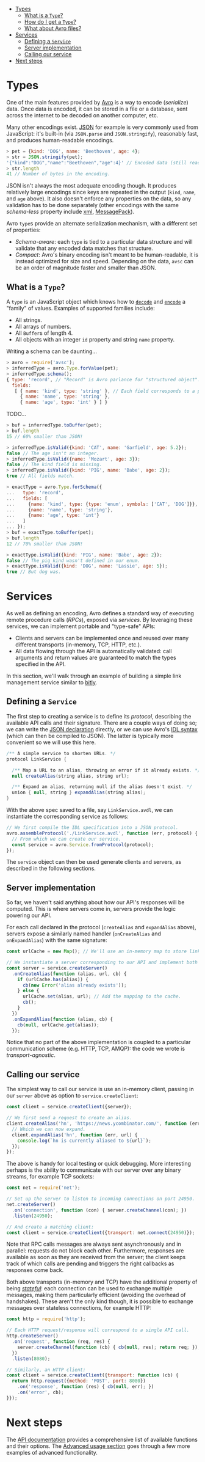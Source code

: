 <!-- START doctoc generated TOC please keep comment here to allow auto update -->
<!-- DON'T EDIT THIS SECTION, INSTEAD RE-RUN doctoc TO UPDATE -->


- [Types](#types)
  - [What is a `Type`?](#what-is-a-type)
  - [How do I get a `Type`?](#how-do-i-get-a-type)
  - [What about Avro files?](#what-about-avro-files)
- [Services](#services)
  - [Defining a `Service`](#defining-a-service)
  - [Server implementation](#server-implementation)
  - [Calling our service](#calling-our-service)
- [Next steps](#next-steps)

<!-- END doctoc generated TOC please keep comment here to allow auto update -->

# Types

One of the main features provided by [Avro][] is a way to encode (_serialize_)
data. Once data is encoded, it can be stored in a file or a database, sent
across the internet to be decoded on another computer, etc.

Many other encodings exist. [JSON][] for example is very commonly used from
JavaScript: it's built-in (via `JSON.parse` and `JSON.stringify`), reasonably
fast, and produces human-readable encodings.

```javascript
> pet = {kind: 'DOG', name: 'Beethoven', age: 4};
> str = JSON.stringify(pet);
'{"kind":"DOG","name":"Beethoven","age":4}' // Encoded data (still readable).
> str.length
41 // Number of bytes in the encoding.
```

JSON isn't always the most adequate encoding though. It produces relatively
large encodings since keys are repeated in the output (`kind`, `name`, and
`age` above). It also doesn't enforce any properties on the data, so any
validation has to be done separately (other encodings with the same
_schema-less_ property include [xml][], [MessagePack][message-pack]).

Avro `type`s provide an alternate serialization mechanism, with a different set
of properties:

+ _Schema-aware_: each `type` is tied to a particular data structure and will
  validate that any encoded data matches that structure.
+ _Compact_: Avro's binary encoding isn't meant to be human-readable, it is
  instead optimized for size and speed. Depending on the data, `avsc` can be an
  order of magnitude faster and smaller than JSON.


## What is a `Type`?

A `type` is an JavaScript object which knows how to
[`decode`](Api#typedecodebuf-pos-resolver) and
[`encode`](Api#typeencodeval-buf-pos) a "family" of values. Examples of
supported families include:

+ All strings.
+ All arrays of numbers.
+ All `Buffer`s of length 4.
+ All objects with an integer `id` property and string `name` property.

Writing a schema can be daunting...

```javascript
> avro = require('avsc');
> inferredType = avro.Type.forValue(pet);
> inferredType.schema();
{ type: 'record', // "Record" is Avro parlance for "structured object".
  fields:
   [ { name: 'kind', type: 'string' }, // Each field corresponds to a property.
     { name: 'name', type: 'string' },
     { name: 'age', type: 'int' } ] }
```

TODO...

```javascript
> buf = inferredType.toBuffer(pet);
> buf.length
15 // 60% smaller than JSON!
```

```javascript
> inferredType.isValid({kind: 'CAT', name: 'Garfield', age: 5.2});
false // The age isn't an integer.
> inferredType.isValid({name: 'Mozart', age: 3});
false // The kind field is missing.
> inferredType.isValid({kind: 'PIG', name: 'Babe', age: 2});
true // All fields match.
```

```javascript
> exactType = avro.Type.forSchema({
...   type: 'record',
...   fields: [
...     {name: 'kind', type: {type: 'enum', symbols: ['CAT', 'DOG']}},
...     {name: 'name', type: 'string'},
...     {name: 'age', type: 'int'}
...   ]
... });
> buf = exactType.toBuffer(pet);
> buf.length
12 // 70% smaller than JSON!
```

```javascript
> exactType.isValid({kind: 'PIG', name: 'Babe', age: 2});
false // The pig kind wasn't defined in our enum.
> exactType.isValid({kind: 'DOG', name: 'Lassie', age: 5});
true // But dog was.
```


# Services

As well as defining an encoding, Avro defines a standard way of executing
remote procedure calls (_RPCs_), exposed via _services_. By leveraging these
services, we can implement portable and "type-safe" APIs:

+ Clients and servers can be implemented once and reused over many different
  transports (in-memory, TCP, HTTP, etc.).
+ All data flowing through the API is automatically validated: call arguments
  and return values are guaranteed to match the types specified in the API.

In this section, we'll walk through an example of building a simple link
management service similar to [bitly][].

## Defining a `Service`

The first step to creating a service is to define its _protocol_, describing
the available API calls and their signature. There are a couple ways of doing
so; we can write the [JSON declaration][json-protocol] directly, or we can use
Avro's [IDL syntax][idl] (which can then be compiled to JSON). The latter is
typically more convenient so we will use this here.

```java
/** A simple service to shorten URLs. */
protocol LinkService {

  /** Map a URL to an alias, throwing an error if it already exists. */
  null createAlias(string alias, string url);

  /** Expand an alias, returning null if the alias doesn't exist. */
  union { null, string } expandAlias(string alias);
}
```

With the above spec saved to a file, say `LinkService.avdl`, we can instantiate
the corresponding service as follows:

```javascript
// We first compile the IDL specification into a JSON protocol.
avro.assembleProtocol('./LinkService.avdl', function (err, protocol) {
  // From which we can create our service.
  const service = avro.Service.fromProtocol(protocol);
});
```

The `service` object can then be used generate clients and servers, as
described in the following sections.

## Server implementation

So far, we haven't said anything about how our API's responses will be
computed. This is where servers come in, servers provide the logic powering our
API.

For each call declared in the protocol (`createAlias` and `expandAlias` above),
servers expose a similarly named handler (`onCreateAlias` and `onExpandAlias`)
with the same signature:

```javascript
const urlCache = new Map(); // We'll use an in-memory map to store links.

// We instantiate a server corresponding to our API and implement both calls.
const server = service.createServer()
  .onCreateAlias(function (alias, url, cb) {
    if (urlCache.has(alias)) {
      cb(new Error('alias already exists'));
    } else {
      urlCache.set(alias, url); // Add the mapping to the cache.
      cb();
    }
  })
  .onExpandAlias(function (alias, cb) {
    cb(null, urlCache.get(alias));
  });
```

Notice that no part of the above implementation is coupled to a particular
communication scheme (e.g. HTTP, TCP, AMQP): the code we wrote is
_transport-agnostic_.

## Calling our service

The simplest way to call our service is use an in-memory client, passing in our
`server` above as option to `service.createClient`:

```javascript
const client = service.createClient({server});

// We first send a request to create an alias.
client.createAlias('hn', 'https://news.ycombinator.com/', function (err) {
  // Which we can now expand.
  client.expandAlias('hn', function (err, url) {
    console.log(`hn is currently aliased to ${url}`);
  });
});
```

The above is handy for local testing or quick debugging. More interesting
perhaps is the ability to communicate with our server over any binary streams,
for example TCP sockets:

```javascript
const net = require('net');

// Set up the server to listen to incoming connections on port 24950.
net.createServer()
  .on('connection', function (con) { server.createChannel(con); })
  .listen(24950);

// And create a matching client:
const client = service.createClient({transport: net.connect(24950)});
```

Note that RPC calls messages are always sent asynchronously and in parallel:
requests do not block each other. Furthermore, responses are available as soon
as they are received from the server; the client keeps track of which calls are
pending and triggers the right callbacks as responses come back.

Both above transports (in-memory and TCP) have the additional property of being
[_stateful_][transports]: each connection can be used to exchange multiple
messages, making them particularly efficient (avoiding the overhead of
handshakes). These aren't the only kind though, it is possible to exchange
messages over stateless connections, for example HTTP:

```javascript
const http = require('http');

// Each HTTP request/response will correspond to a single API call.
http.createServer()
  .on('request', function (req, res) {
    server.createChannel(function (cb) { cb(null, res); return req; });
  })
  .listen(8080);

// Similarly, an HTTP client:
const client = service.createClient({transport: function (cb) {
  return http.request({method: 'POST', port: 8080})
    .on('response', function (res) { cb(null, err); })
    .on('error', cb);
}});
```


# Next steps

The [API documentation](Api) provides a comprehensive list of available
functions and their options. The [Advanced usage section](Advanced-usage) goes
through a few more examples of advanced functionality.


[avro]: https://avro.apache.org/docs/1.8.0/index.html
[json]: http://www.json.org/
[xml]: https://www.w3.org/XML/
[message-pack]: http://msgpack.org/index.html
[bitly]: https://bitly.com/
[json-protocol]: https://avro.apache.org/docs/1.8.0/spec.html#Protocol+Declaration
[transports]: https://avro.apache.org/docs/1.8.0/spec.html#Message+Transport
[idl]: https://avro.apache.org/docs/1.8.0/idl.html
[object-container]: https://avro.apache.org/docs/current/spec.html#Object+Container+Files
[rstream]: https://nodejs.org/api/stream.html#stream_class_stream_readable
